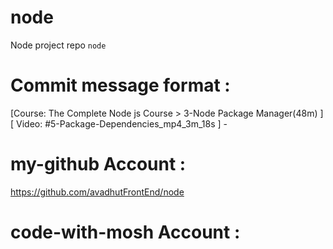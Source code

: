 # node 
Node project repo `node` 

# Commit message format : 
[Course: The Complete Node js Course > 3-Node Package Manager(48m) ] [ Video: #5-Package-Dependencies_mp4_3m_18s ] -


# my-github Account : 
https://github.com/avadhutFrontEnd/node 

# code-with-mosh Account : 
